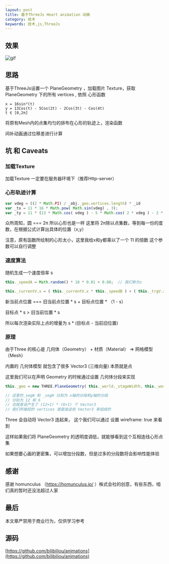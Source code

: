 ```yaml
---
layout: post
title: 基于ThreeJs Heart animation 动画
category: 技术
keywords: 技术,js,ThreeJs
---
```


## 效果

![gif](https://bilibiliou.github.io/assets/download/animations/heart-animation.gif)

## 思路

基于ThreeJs设置一个 PlaneGeometry ，加载图片 Texture，获取 PlaneGeometry 下的所有 vertices , 依照 心形函数 

```
x = 16sin³(t)
y = 13Cos(t) - 5Cos(2t) - 2Cos(3t) - Cos(4t)
t ∈ [0,2π]
```

将原有Mesh内的点集均匀的排布在心形的轨迹上，渲染函数

间补动画通过位移差进行计算

## 坑 和 Caveats

### 加载Texture

加载Texture 一定要在服务器环境下（推荐Http-server）

### 心形轨迹计算

```js
var vdeg = ((2 * Math.PI) / _obj._geo.vertices.length) * _id
var _tx = 11 * 16 * Math.pow( Math.sin(vdeg) , 3);
var _ty = 11 * (13 * Math.cos( vdeg ) - 5 * Math.cos( 2 * vdeg ) - 2 * Math.cos( 3 * vdeg ) - Math.cos( 4 * vdeg ));
```

众所周知，圆 === 2π 所以心形也是一样
这里将 2π除以点集数，等到每一份的度数，在根据公式计算出具体的位置（x,y）

注意，原有函数所绘制的心形太小，这里我给x和y都乘以了一个 11 的倍数
这个参数可以自行调整

### 速度算法

随机生成一个速度倍率 s

```js
this._speedA = Math.random() * 18 * 0.01 + 0.08;  // 我们称为s
```

```js
this._currentV.x = ( this._currentV.x * this._speedB ) + ( this._trgV.x * this._speedA );
```

新当前点位置 === 旧当前点位置 * s + 目标点位置 * （1 - s）

目标点 * s > 旧当前位置 * s

所以每次渲染实际上点的增量为 s * (目标点 - 当前旧位置)

### 原理

由于Three 的核心是 几何体（Geometry） + 材质（Material） => 网格模型（Mesh）

内置的 几何体模型 就包含了很多 Vector3 (三维向量)  本质就是点

这里我们可以在声明 Geometry 的时候通过设置 几何体分段来实现

```js
this._geo = new THREE.PlaneGeometry( this._world._stageWidth, this._world._stageHeight, this._segW, this._segH );

// 这里的_segW 和 _segH 分别为 x轴的分段和y轴的分段
// 分别为 12 和 6
// 也就是说产生了 (12+1) * (6+1) 个 Vector3
// 我们所操控的 vertices 就是由这些 Vector3 来组成的 
``` 

Three 会自动将 Vector3 连起来， 这个我们可以通过 设置 wireframe: true 来看到

这样如果我们将 PlaneGeometry 的透明度调低，就能够看到这个互相连线心形点集

如果想要心画的更密集，可以增加分段数，但是过多的分段数将会影响性能体验

## 感谢

感谢 homunculus （https://homunculus.jp/ ）株式会社的创意，有些东西，咱们真的暂时还没法超过人家

## 最后

本文章严禁用于商业行为，仅供学习参考

## 源码

[https://github.com/bilibiliou/animations](https://github.com/bilibiliou/animations)
